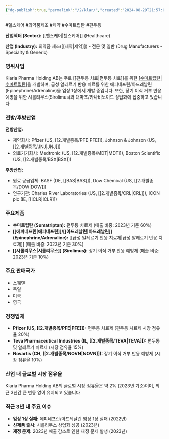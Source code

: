 ```yaml
---
{"dg-publish":true,"permalink":"/2/klar/","created":"2024-08-29T21:57:01.325+09:00","updated":"2025-07-29T21:37:04.812+09:00"}
---
```


#헬스케어 #의약품제조 #제약 #수마트립탄 #편두통


**산업섹터 (Sector):** [[헬스케어\|헬스케어]] (Healthcare)  

**산업 (Industry):** 의약품 제조([[제약\|제약]]) - 전문 및 일반 (Drug Manufacturers - Specialty & Generic)

### 영위사업

Klaria Pharma Holding AB는 주로 [[편두통 치료\|편두통 치료]]를 위한 [[수마트립탄\|수마트립탄]](Sumatriptan)을 개발하며, 급성 알레르기 반응 치료를 위한 에피네프린/아드레날린(Epinephrine/Adrenaline)을 임상 1상에서 개발 중입니다. 또한, 장기 이식 거부 반응 예방을 위한 시롤리무스(Sirolimus)와 대마초/카나비노이드 상업화에 집중하고 있습니다

### 전방/후방산업

**전방산업:**

- 제약회사: Pfizer (US, [[2.개별종목/PFE\|PFE]]), Johnson & Johnson (US, [[2.개별종목/JNJ\|JNJ]])
- 의료기기회사: Medtronic (US, [[2.개별종목/MDT\|MDT]]), Boston Scientific (US, [[2.개별종목/BSX\|BSX]])

**후방산업:**

- 원료 공급업체: BASF (DE, [[BAS\|BAS]]), Dow Chemical (US, [[2.개별종목/DOW\|DOW]])
- 연구기관: Charles River Laboratories (US, [[2.개별종목/CRL\|CRL]]), ICON plc (IE, [[ICLR\|ICLR]])

### 주요제품

- **수마트립탄 (Sumatriptan):** 편두통 치료제 (매출 비중: 2023년 기준 60%)
- **[[에피네프린\|에피네프린]]/[[아드레날린\|아드레날린]] (Epinephrine/Adrenaline):** [[급성 알레르기 반응 치료제\|급성 알레르기 반응 치료제]] (매출 비중: 2023년 기준 30%)
- **[[시롤리무스\|시롤리무스]] (Sirolimus):** 장기 이식 거부 반응 예방제 (매출 비중: 2023년 기준 10%)

### 주요 판매국가

- 스웨덴
- 독일
- 미국
- 영국

### 경쟁업체

- **Pfizer (US, [[2.개별종목/PFE\|PFE]]):** 편두통 치료제 (편두통 치료제 시장 점유율 20%)
- **Teva Pharmaceutical Industries (IL, [[2.개별종목/TEVA\|TEVA]]):** 편두통 및 알레르기 치료제 (시장 점유율 15%)
- **Novartis (CH, [[2.개별종목/NOVN\|NOVN]]):** 장기 이식 거부 반응 예방제 (시장 점유율 10%)

### 산업 내 글로벌 시장 점유율

Klaria Pharma Holding AB의 글로벌 시장 점유율은 약 2% (2023년 기준)이며, 최근 3년간 큰 변동 없이 유지되고 있습니다

### 최근 3년 내 주요 이슈

- **임상 1상 실패:** 에피네프린/아드레날린 임상 1상 실패 (2022년)
- **신제품 출시:** 시롤리무스 상업화 성공 (2023년)
- **재정 문제:** 2023년 매출 감소로 인한 재정 문제 발생 (2023년)